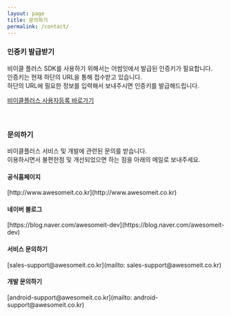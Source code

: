 ```yaml
---
layout: page
title: 문의하기
permalink: /contact/
---
```


<h3>인증키 발급받기</h3>
비이클 플러스 SDK를 사용하기 위해서는 어썸잇에서 발급된 인증키가 필요합니다. <br>
인증키는 현재 하단의 URL을 통해 접수받고 있습니다.<br>
하단의 URL에 필요한 정보를 입력해서 보내주시면 인증키를 발급해드립니다.<br>

<a href="https://docs.google.com/forms/d/1nkVrQm9yCtO7WXr4W6io7aMll6Rc1VauJkZAC3rorzg/viewform?edit_requested=true" target="_blank">비이클플러스 사용자등록 바로가기</a>
<br><br><br>
<h3>문의하기</h3>

비이클플러스 서비스 및 개발에 관련된 문의를 받습니다. <br>
이용하시면서 불편한점 및 개선되었으면 하는 점을 아래의 메일로 보내주세요.<br>
<h4> 공식홈페이지</h4>
[http://www.awesomeit.co.kr](http://www.awesomeit.co.kr)

<h4> 네이버 블로그</h4>
[https://blog.naver.com/awesomeit-dev](https://blog.naver.com/awesomeit-dev)

<h4>서비스 문의하기</h4>
 [sales-support@awesomeit.co.kr](mailto: sales-support@awesomeit.co.kr)

<h4>개발 문의하기</h4>
[android-support@awesomeit.co.kr](mailto: android-support@awesomeit.co.kr)

